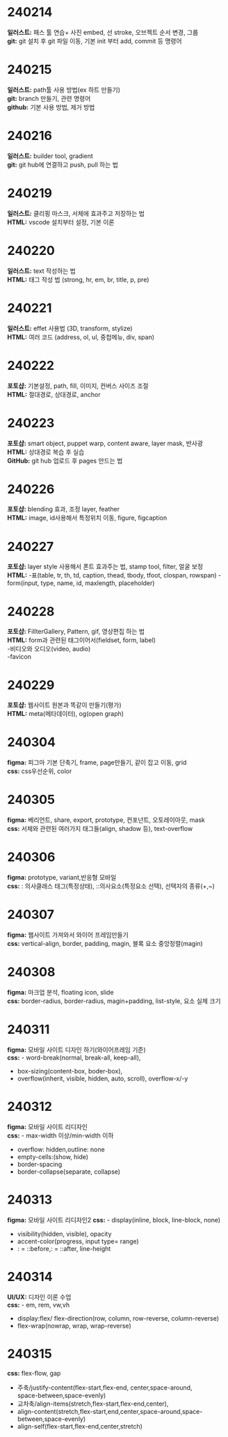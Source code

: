 # 240214
**일러스트:** 패스 툴 연습+ 사진 embed, 선 stroke, 오브젝트 순서 변경, 그룹  
**git:** git 설치 후 git 파일 이동, 기본 init 부터 add, commit 등 명령어  

# 240215
**일러스트:** path툴 사용 방법(ex 하트 만들기)  
**git:** branch 만들기, 관련 명령어  
**github:** 기본 사용 방법, 제거 방법  

# 240216
**일러스트:** builder tool, gradient  
**git:** git hub에 연결하고 push, pull 하는 법  

# 240219
**일러스트:** 클리핑 마스크, 서체에 효과주고 저장하는 법  
**HTML:** vscode 설치부터 설정, 기본 이론  

# 240220
**일러스트:** text 작성하는 법  
**HTML:** 태그 작성 법 (strong, hr, em, br, title, p, pre)  

# 240221
**일러스트:** effet 사용법 (3D, transform, stylize)  
**HTML:** 여러 코드 (address, ol, ul, 중첩메뉴, div, span)  

# 240222
**포토샵:** 기본설정, path, fill, 이미지, 컨버스 사이즈 조절  
**HTML:** 절대경로, 상대경로, anchor  

# 240223
**포토샵:** smart object, puppet warp, content aware, layer mask, 반사광  
**HTML:** 상대경로 복습 후 실습  
**GitHub:** git hub 업로드 후 pages 만드는 법  

# 240226
**포토샵:** blending 효과, 조정 layer, feather  
**HTML:** image, id사용해서 특정위치 이동, figure, figcaption  

# 240227
**포토샵:** layer style 사용해서 폰트 효과주는 법, stamp tool, filter, 얼굴 보정  
**HTML:** -표(table, tr, th, td, caption, thead, tbody, tfoot, clospan, rowspan) 
 -form(input, type, name, id, maxlength, placeholder)  

# 240228
**포토샵:** FillterGallery, Pattern, gif, 영상편집 하는 법  
**HTML:** form과 관련된 태그이어서(fieldset, form, label)  
-비디오와 오디오(video, audio)  
-favicon  

# 240229
**포토샵:** 웹사이트 원본과 똑같이 만들기(평가)  
**HTML:** meta(메타데이터), og(open graph)  

# 240304
**figma:** 피그마 기본 단축기, frame, page만들기, 같이 잡고 이동, grid  
**css:** css우선순위, color  

# 240305
**figma:** 베리언트, share, export, prototype, 컨포넌트, 오토레이아웃, mask  
**css:** 서체와 관련된 여러가지 태그들(align, shadow 등), text-overflow   

# 240306
**figma:** prototype, variant,반응형 모바일  
**css:** : 의사클래스 태그(특정상태), ::의사요소(특정요소 선택), 선택자의 종류(+,~)  

# 240307
**figma:** 웹사이트 가져와서 와이어 프레임만들기  
**css:** vertical-align, border, padding, magin, 블록 요소 중앙정렬(magin)  

# 240308
**figma:** 마크업 분석, floating icon, slide  
**css:** border-radius, border-radius, magin+padding, list-style, 요소 실제 크기  

# 240311
**figma:** 모바일 사이트 디자인 하기(와이어프레임 기준)  
**css:** - word-break(normal, break-all, keep-all),  
- box-sizing(content-box, boder-box), 
 - overflow(inherit, visible, hidden, auto, scroll), overflow-x/-y  

# 240312
**figma:** 모바일 사이트 리디자인  
**css:** - max-width 이상/min-width 이하  
- overflow: hidden,outline: none  
- empty-cells:(show, hide)  
- border-spacing  
- border-collapse(separate, collapse)  

# 240313
**figma:** 모바일 사이트 리디자인2
**css:** - display(inline, block, line-block, none)  
- visibility(hidden, visible), opacity  
- accent-color(progress, input type= range)  
- : = ::before,: = ::after, line-height  

# 240314
**UI/UX:** 디자인 이론 수업  
**css:** - em, rem, vw,vh  
- display:flex/ flex-direction(row, column, row-reverse, column-reverse)  
- flex-wrap(nowrap, wrap, wrap-reverse)  

# 240315
**css:** flex-flow, gap  
- 주축/justify-content(flex-start,flex-end, center,space-around,  
 space-between,space-evenly)  
 - 교차축/align-items(stretch,flex-start,flex-end,center),
 - align-content(stretch,flex-start,end,center,space-around,space-between,space-evenly)
 - align-self(flex-start,flex-end,center,stretch)  
